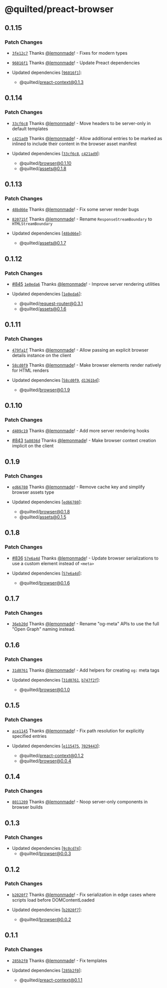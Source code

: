 # @quilted/preact-browser

## 0.1.15

### Patch Changes

- [`3fe12c7`](https://github.com/lemonmade/quilt/commit/3fe12c79055882debdbcacf44da90f99d82cfef1) Thanks [@lemonmade](https://github.com/lemonmade)! - Fixes for modern types

- [`96016f1`](https://github.com/lemonmade/quilt/commit/96016f1102276bdae3ef4ff0fae7656c9f118d59) Thanks [@lemonmade](https://github.com/lemonmade)! - Update Preact dependencies

- Updated dependencies [[`96016f1`](https://github.com/lemonmade/quilt/commit/96016f1102276bdae3ef4ff0fae7656c9f118d59)]:
  - @quilted/preact-context@0.1.3

## 0.1.14

### Patch Changes

- [`33cf6c8`](https://github.com/lemonmade/quilt/commit/33cf6c87e899b54865fe6f1d82b5dab469e7a5fe) Thanks [@lemonmade](https://github.com/lemonmade)! - Move headers to be server-only in default templates

- [`c421ad9`](https://github.com/lemonmade/quilt/commit/c421ad92ce5554d2b6b9c0b44f24378759dce5ab) Thanks [@lemonmade](https://github.com/lemonmade)! - Allow additional entries to be marked as inlined to include their content in the browser asset manifest

- Updated dependencies [[`33cf6c8`](https://github.com/lemonmade/quilt/commit/33cf6c87e899b54865fe6f1d82b5dab469e7a5fe), [`c421ad9`](https://github.com/lemonmade/quilt/commit/c421ad92ce5554d2b6b9c0b44f24378759dce5ab)]:
  - @quilted/browser@0.1.10
  - @quilted/assets@0.1.8

## 0.1.13

### Patch Changes

- [`48bd66e`](https://github.com/lemonmade/quilt/commit/48bd66e75923efcb76ce7096db75f5337e1952e7) Thanks [@lemonmade](https://github.com/lemonmade)! - Fix some server render bugs

- [`820715f`](https://github.com/lemonmade/quilt/commit/820715f4801c936297d6ea57295b67af28917915) Thanks [@lemonmade](https://github.com/lemonmade)! - Rename `ResponseStreamBoundary` to `HTMLStreamBoundary`

- Updated dependencies [[`48bd66e`](https://github.com/lemonmade/quilt/commit/48bd66e75923efcb76ce7096db75f5337e1952e7)]:
  - @quilted/assets@0.1.7

## 0.1.12

### Patch Changes

- [#845](https://github.com/lemonmade/quilt/pull/845) [`1e0eda6`](https://github.com/lemonmade/quilt/commit/1e0eda6d035fd6f883d25b5064413adfe80c76ea) Thanks [@lemonmade](https://github.com/lemonmade)! - Improve server rendering utilities

- Updated dependencies [[`1e0eda6`](https://github.com/lemonmade/quilt/commit/1e0eda6d035fd6f883d25b5064413adfe80c76ea)]:
  - @quilted/request-router@0.3.1
  - @quilted/assets@0.1.6

## 0.1.11

### Patch Changes

- [`479fa1f`](https://github.com/lemonmade/quilt/commit/479fa1f923c9e968a248f23c146be8255347533c) Thanks [@lemonmade](https://github.com/lemonmade)! - Allow passing an explicit browser details instance on the client

- [`58cd0f9`](https://github.com/lemonmade/quilt/commit/58cd0f93429b3a0a11353303756deb3d3f9c9903) Thanks [@lemonmade](https://github.com/lemonmade)! - Make browser elements render natively for HTML renders

- Updated dependencies [[`58cd0f9`](https://github.com/lemonmade/quilt/commit/58cd0f93429b3a0a11353303756deb3d3f9c9903), [`d1361b4`](https://github.com/lemonmade/quilt/commit/d1361b4c1cf2e67db874d8f20ea83ddb423493af)]:
  - @quilted/browser@0.1.9

## 0.1.10

### Patch Changes

- [`d409c19`](https://github.com/lemonmade/quilt/commit/d409c1930834449160e90b6bedf0fe3f7325d4b0) Thanks [@lemonmade](https://github.com/lemonmade)! - Add more server rendering hooks

- [#843](https://github.com/lemonmade/quilt/pull/843) [`5a8036d`](https://github.com/lemonmade/quilt/commit/5a8036d39d93c576812428ecc8fe537a30696dba) Thanks [@lemonmade](https://github.com/lemonmade)! - Make browser context creation implicit on the client

## 0.1.9

### Patch Changes

- [`ed66780`](https://github.com/lemonmade/quilt/commit/ed66780bfe57daa031d92d0787bde2f424536e30) Thanks [@lemonmade](https://github.com/lemonmade)! - Remove cache key and simplify browser assets type

- Updated dependencies [[`ed66780`](https://github.com/lemonmade/quilt/commit/ed66780bfe57daa031d92d0787bde2f424536e30)]:
  - @quilted/browser@0.1.8
  - @quilted/assets@0.1.5

## 0.1.8

### Patch Changes

- [#836](https://github.com/lemonmade/quilt/pull/836) [`57e6a4d`](https://github.com/lemonmade/quilt/commit/57e6a4d5cb4fc13748ab5f2563dec78a032555ed) Thanks [@lemonmade](https://github.com/lemonmade)! - Update browser serializations to use a custom element instead of `<meta>`

- Updated dependencies [[`57e6a4d`](https://github.com/lemonmade/quilt/commit/57e6a4d5cb4fc13748ab5f2563dec78a032555ed)]:
  - @quilted/browser@0.1.6

## 0.1.7

### Patch Changes

- [`36eb20d`](https://github.com/lemonmade/quilt/commit/36eb20d1d7de6bca25e25bba706ae5af61558a0f) Thanks [@lemonmade](https://github.com/lemonmade)! - Rename "og-meta" APIs to use the full "Open Graph" naming instead.

## 0.1.6

### Patch Changes

- [`31d0761`](https://github.com/lemonmade/quilt/commit/31d0761f7c1d2ffc029861d5d24e1dc453422dce) Thanks [@lemonmade](https://github.com/lemonmade)! - Add helpers for creating `og:` meta tags

- Updated dependencies [[`31d0761`](https://github.com/lemonmade/quilt/commit/31d0761f7c1d2ffc029861d5d24e1dc453422dce), [`b747f2f`](https://github.com/lemonmade/quilt/commit/b747f2f0566457a01103560f464849018e32f404)]:
  - @quilted/browser@0.1.0

## 0.1.5

### Patch Changes

- [`ace1145`](https://github.com/lemonmade/quilt/commit/ace1145130c7beed5edd0ce83cbdf071c6d40105) Thanks [@lemonmade](https://github.com/lemonmade)! - Fix path resolution for explicitly specified entries

- Updated dependencies [[`e115475`](https://github.com/lemonmade/quilt/commit/e115475e522c0502fa0307d1fc477d4de50a6f41), [`7029443`](https://github.com/lemonmade/quilt/commit/7029443cf689ac751de1108e8f6394c7b1cad143)]:
  - @quilted/preact-context@0.1.2
  - @quilted/browser@0.0.4

## 0.1.4

### Patch Changes

- [`8011209`](https://github.com/lemonmade/quilt/commit/8011209b6a424dd39876615edd9642746cd37026) Thanks [@lemonmade](https://github.com/lemonmade)! - Noop server-only components in browser builds

## 0.1.3

### Patch Changes

- Updated dependencies [[`9c0cd74`](https://github.com/lemonmade/quilt/commit/9c0cd7441b0dc86b3ceb54630fa31db1e716b6ed)]:
  - @quilted/browser@0.0.3

## 0.1.2

### Patch Changes

- [`b2020f7`](https://github.com/lemonmade/quilt/commit/b2020f74e07f01f259f59a0a8fa20d51c15a5449) Thanks [@lemonmade](https://github.com/lemonmade)! - Fix serialization in edge cases where scripts load before DOMContentLoaded

- Updated dependencies [[`b2020f7`](https://github.com/lemonmade/quilt/commit/b2020f74e07f01f259f59a0a8fa20d51c15a5449)]:
  - @quilted/browser@0.0.2

## 0.1.1

### Patch Changes

- [`285b2f0`](https://github.com/lemonmade/quilt/commit/285b2f083bfc6fe81db35e2950c8b3ae846486d3) Thanks [@lemonmade](https://github.com/lemonmade)! - Fix templates

- Updated dependencies [[`285b2f0`](https://github.com/lemonmade/quilt/commit/285b2f083bfc6fe81db35e2950c8b3ae846486d3)]:
  - @quilted/preact-context@0.1.1
